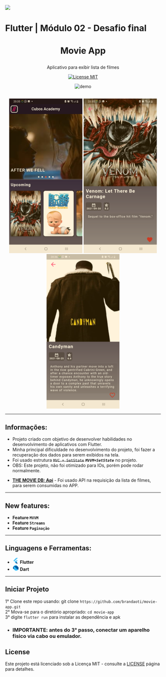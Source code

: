 ![](https://i.imgur.com/xG74tOh.png)

# Flutter | Módulo 02 - Desafio final

<h1 align="center">

  <!-- <img src="github-screenshots/logo.png" alt="" width="120"> -->
   Movie App 
</h1>

<p align="center"> Aplicativo para exibir lista de filmes
</p>

<p align="center">
  <a href="https://opensource.org/licenses/MIT">
    <img src="https://img.shields.io/badge/License-MIT-blue.svg" alt="License MIT">
  </a>
</p>  

[//]: # (Adicione seus gifs / imagens aqui:)

<p align="center"> 
  <img src="github/screenshots/animation.gif" alt="demo" height="600"> 
</p>


<p align="center">
  <br>
  <img src="github/screenshots/flutter_01.png" alt="demo" height="500">
  <img src="github/screenshots/flutter_02.png" alt="demo" height="500">
  <img src="github/screenshots/flutter_03.png" alt="demo" height="500">
</p>


<hr />

## **Informações:**
[//]: # (Descreva seu objetivo e o que foi usado no projeto:)

* Projeto criado com objetivo de desenvolver habilidades no desenvolvimento de aplicativos com Flutter.
* Minha principal dificuldade no desenvolvimento do projeto, foi fazer a recuperação dos dados para serem exibidos na tela.
* Foi usado estrutura ~~`MVC + SetState`~~ **_`MVVM+SetState`_** no projeto.
* OBS: Este projeto, não foi otimizado para IOs, porém pode rodar normalmente.

- **[THE MOVIE DB: Api](https://developers.themoviedb.org/3/getting-started/introduction)** - Foi usado API na requisição da lista de filmes, para serem consumidas no APP. 

<hr />

## **New features:**
[//]: # (Descreva aqui se o app ainda esta em contrução:)

* **Feature `MVVM`**
* **Feature `Streams`**
* **Feature `Paginação`**

<hr />

<!-- ## **How to reach me:**
[//]: # (Adicione suas redes:)

[Instagram - Pessoal](https://www.instagram.com/dannbrandao_)

<hr /> -->

## **Linguagens e Ferramentas:**
[//]: # (Adicione os recursos do seu projeto aqui:)

- <code><img height="20" src="https://github.com/brandaoti/organizar-github/blob/main/img/flutter.png"></code> **Flutter**
- <code><img height="20" src="https://github.com/brandaoti/organizar-github/blob/main/img/dart.png"></code> **Dart**

<hr />

## Iniciar Projeto
[//]: # (Descreva aqui a forma de usar / instalar seu projeto:)

1° Clone este repo usando: git clone `https://github.com/brandaoti/movie-app.git` <br />
2° Mova-se para o diretório apropriado: `cd movie-app` <br />
3° digite `flutter run` para instalar as dependência e apk <br />

* ### IMPORTANTE: antes do 3° passo, <strong>conectar um aparelho físico via cabo ou emulador</strong>.
        

## License

Este projeto está licenciado sob a Licença MIT - consulte a [LICENSE](https://choosealicense.com/licenses/mit/) página para detalhes.
